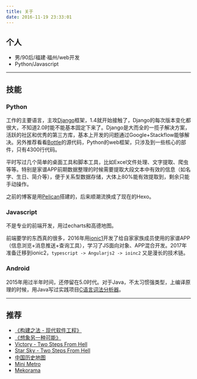 ```yaml
---
title: 关于
date: 2016-11-19 23:33:01
---
```


##  个人

- 男/90后/福建·福州/web开发
- Python/Javascript

---

## 技能

### Python

工作的主要语言，主攻[Django](https://www.djangoproject.com/)框架，1.4就开始接触了，Django的每次版本变化都很大，不知道2.0时能不能基本固定下来了。Django是大而全的一揽子解决方案，活跃的社区和优秀的第三方库，基本上开发的问题通过Google+Stackflow能够解决。另外推荐看看[Bottle](http://www.bottlepy.org/docs/dev/)的源代码，Python的web框架，只涉及到一些核心的部件，只有4300行代码。

平时写过几个简单的桌面工具和脚本工具，比如Excel文件处理、文字提取、爬虫等等。特别是家谱APP前期数据整理的时候需要提取大段文本中有效的信息（如名字、生日、简介等），便于关系型数据存储，大体上80%能有效提取到，剩余只能手动操作。

之前的博客是用[Pelican](https://getpelican.com)搭建的，后来顺潮流换成了现在的Hexo。

### Javascript

不是专业的前端开发，用过echarts和高德地图。

前端要学的东西真的很多，2016年用[ionic1](http://ionicframework.com/)开发了给自家家族成员使用的家谱APP（信息浏览+消息推送+查询工具），学习了JS面向对象、APP混合开发。2017年准备迁移到ionic2，`typescript -> Angularjs2 -> ioinc2` 又是漫长的技术链。

### Android

2015年用过半年时间，还停留在5.0时代。对于Java，不太习惯强类型，上编译原理的时候，用Java写过实践项目[C语言词法分析器](https://www.oschina.net/p/lexer)。

---

## 推荐

- [《构建之法 - 现代软件工程》](https://book.douban.com/subject/25965995/)
- [《想象另一种可能》](https://book.douban.com/subject/26614057/)
- [Victory - Two Steps From Hell](http://music.163.com/m/song?id=31654455)
- [Star Sky - Two Steps From Hell](http://music.163.com/m/song?id=31654479)
- [中国历史地图](http://www.bilibili.com/video/av3652382/)
- [Mini Metro](http://dinopoloclub.com/minimetro/)
- [Mekorama](http://www.mekorama.com/)
